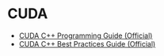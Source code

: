 # CUDA

- [CUDA C++ Programming Guide (Official)](https://docs.nvidia.com/cuda/cuda-c-programming-guide/)
- [CUDA C++ Best Practices Guide (Official)](https://docs.nvidia.com/cuda/cuda-c-best-practices-guide/)
